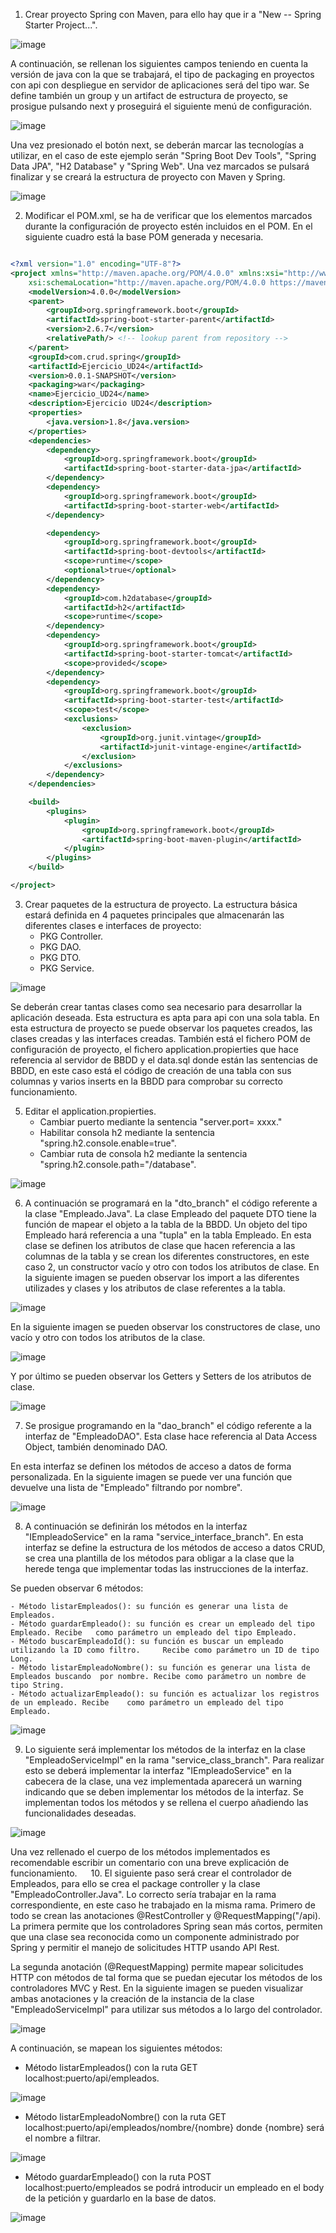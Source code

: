 1. Crear proyecto Spring con Maven, para ello hay que ir a "New -- Spring Starter Project...".

![image](https://user-images.githubusercontent.com/103035621/168125588-33cfc683-0504-4838-a3fa-16451f942e9a.png)

A continuación, se rellenan los siguientes campos teniendo en cuenta la versión de java con la que se trabajará, el tipo de packaging en proyectos con api con despliegue en servidor de aplicaciones será del tipo war. Se define también un group y un artifact de estructura de proyecto, se prosigue pulsando next y proseguirá el siguiente menú de configuración.

![image](https://user-images.githubusercontent.com/103035621/168125697-2d56ce5e-7e94-47a8-8254-2294c715248d.png)

Una vez presionado el botón next, se deberán marcar las tecnologías a utilizar, en el caso de este ejemplo serán "Spring Boot Dev Tools", "Spring Data JPA", "H2 Database" y "Spring Web". Una vez marcados se pulsará finalizar y se creará la estructura de proyecto con Maven y Spring.

![image](https://user-images.githubusercontent.com/103035621/168125858-0da1207d-9077-47d0-bede-e84c74e8f16d.png)

2. Modificar el POM.xml, se ha de verificar que los elementos marcados durante la configuración de proyecto estén incluidos en el POM. En el siguiente cuadro está la base POM generada y necesaria.

```xml

<?xml version="1.0" encoding="UTF-8"?>
<project xmlns="http://maven.apache.org/POM/4.0.0" xmlns:xsi="http://www.w3.org/2001/XMLSchema-instance"
	xsi:schemaLocation="http://maven.apache.org/POM/4.0.0 https://maven.apache.org/xsd/maven-4.0.0.xsd">
	<modelVersion>4.0.0</modelVersion>
	<parent>
		<groupId>org.springframework.boot</groupId>
		<artifactId>spring-boot-starter-parent</artifactId>
		<version>2.6.7</version>
		<relativePath/> <!-- lookup parent from repository -->
	</parent>
	<groupId>com.crud.spring</groupId>
	<artifactId>Ejercicio_UD24</artifactId>
	<version>0.0.1-SNAPSHOT</version>
	<packaging>war</packaging>
	<name>Ejercicio_UD24</name>
	<description>Ejercicio UD24</description>
	<properties>
		<java.version>1.8</java.version>
	</properties>
	<dependencies>
		<dependency>
			<groupId>org.springframework.boot</groupId>
			<artifactId>spring-boot-starter-data-jpa</artifactId>
		</dependency>
		<dependency>
			<groupId>org.springframework.boot</groupId>
			<artifactId>spring-boot-starter-web</artifactId>
		</dependency>

		<dependency>
			<groupId>org.springframework.boot</groupId>
			<artifactId>spring-boot-devtools</artifactId>
			<scope>runtime</scope>
			<optional>true</optional>
		</dependency>
		<dependency>
			<groupId>com.h2database</groupId>
			<artifactId>h2</artifactId>
			<scope>runtime</scope>
		</dependency>
		<dependency>
			<groupId>org.springframework.boot</groupId>
			<artifactId>spring-boot-starter-tomcat</artifactId>
			<scope>provided</scope>
		</dependency>
		<dependency>
			<groupId>org.springframework.boot</groupId>
			<artifactId>spring-boot-starter-test</artifactId>
			<scope>test</scope>
			<exclusions>
				<exclusion>
					<groupId>org.junit.vintage</groupId>
					<artifactId>junit-vintage-engine</artifactId>
				</exclusion>
			</exclusions>
		</dependency>
	</dependencies>

	<build>
		<plugins>
			<plugin>
				<groupId>org.springframework.boot</groupId>
				<artifactId>spring-boot-maven-plugin</artifactId>
			</plugin>
		</plugins>
	</build>

</project>

``` 

3. Crear paquetes de la estructura de proyecto. La estructura básica estará definida en 4 paquetes principales que almacenarán las diferentes clases e interfaces de proyecto:
	- PKG Controller.
	- PKG DAO.
	- PKG DTO.
	- PKG Service.

![image](https://user-images.githubusercontent.com/103035621/168126258-6ed8eb5b-7cd1-4cfb-b663-e1314e3a168d.png)

Se deberán crear tantas clases como sea necesario para desarrollar la aplicación deseada. Esta estructura es apta para api con una sola tabla. En esta estructura de proyecto se puede observar los paquetes creados, las clases creadas y las interfaces creadas.
También está el fichero POM de configuración de proyecto, el fichero application.propierties  que hace referencia al servidor de BBDD y el data.sql donde están las sentencias de BBDD, en este caso está el código de creación de una tabla con sus columnas y varios inserts en la BBDD para comprobar su correcto funcionamiento.

5. Editar el application.propierties.
	* Cambiar puerto mediante la sentencia "server.port= xxxx."
	* Habilitar consola h2 mediante la sentencia "spring.h2.console.enable=true".
	* Cambiar ruta de consola h2 mediante la sentencia "spring.h2.console.path="/database".

![image](https://user-images.githubusercontent.com/103035621/168126353-32670b29-2781-4c0f-994f-2a91dcef00aa.png)


6. A continuación se programará en la "dto_branch" el código referente a la clase "Empleado.Java". La clase Empleado del paquete DTO tiene la función de mapear el objeto a la tabla de la BBDD. Un objeto del tipo Empleado hará referencia a una "tupla" en la tabla Empleado. 
En esta clase se definen los atributos de clase que hacen referencia a las columnas de la tabla y se crean los diferentes constructores, en este caso 2, un constructor vacío y otro con todos los atributos de clase.
En la siguiente imagen se pueden observar los import a las diferentes utilizades y clases y los atributos de clase referentes a la tabla.

![image](https://user-images.githubusercontent.com/103035621/168126439-1438748b-60b9-4b56-93db-fa6affec146b.png)

En la siguiente imagen se pueden observar los constructores de clase, uno vacío y otro con todos los atributos de la clase.

![image](https://user-images.githubusercontent.com/103035621/168126500-e0621673-580b-4620-9c52-74ce31f9c879.png)

Y por último se pueden observar los Getters y Setters de los atributos de clase.

![image](https://user-images.githubusercontent.com/103035621/168126541-535b780d-2121-4528-be3d-b23d231b91e7.png)

7. Se prosigue programando en la "dao_branch" el código referente a la interfaz de "EmpleadoDAO". Esta clase hace referencia al Data Access Object, también denominado DAO. 

En esta interfaz se definen los métodos de acceso a datos de forma personalizada. En la siguiente imagen se puede ver una función que devuelve una lista de "Empleado" filtrando por nombre".

![image](https://user-images.githubusercontent.com/103035621/168126601-2907601d-08ce-4d9e-8e33-754317eff6b8.png)

8. A continuación se definirán los métodos en la interfaz "IEmpleadoService" en la rama "service_interface_branch". 
En esta interfaz se define la estructura de los métodos de acceso a datos CRUD, se crea una plantilla de los métodos para obligar a la clase que la herede tenga que implementar todas las instrucciones de la interfaz.

Se pueden observar 6 métodos:

	- Método listarEmpleados(): su función es generar una lista de Empleados.
	- Método guardarEmpleado(): su función es crear un empleado del tipo Empleado. Recibe 	como parámetro un empleado del tipo Empleado.
	- Método buscarEmpleadoId(): su función es buscar un empleado utilizando la ID como filtro. 	Recibe como parámetro un ID de tipo Long.
	- Método listarEmpleadoNombre(): su función es generar una lista de Empleados buscando 	por nombre. Recibe como parámetro un nombre de tipo String.
	- Método actualizarEmpleado(): su función es actualizar los registros de un empleado. Recibe 	como parámetro un empleado del tipo Empleado.
 
 ![image](https://user-images.githubusercontent.com/103035621/168126694-ede5c980-6a5e-4e33-a2ad-aefc2f222e72.png)

9. Lo siguiente será implementar los métodos de la interfaz en la clase "EmpleadoServiceImpl" en la rama "service_class_branch". 
Para realizar esto se deberá implementar la interfaz "IEmpleadoService" en la cabecera de la clase, una vez implementada aparecerá un warning indicando que se deben implementar los métodos de la interfaz. Se implementan todos los métodos y se rellena el cuerpo añadiendo las funcionalidades deseadas.

![image](https://user-images.githubusercontent.com/103035621/168126911-ee4a4bb4-7a9e-4791-b69e-70427aead409.png)

Una vez rellenado el cuerpo de los métodos implementados es recomendable escribir un comentario con una breve explicación de funcionamiento.
 
10. El siguiente paso será crear el controlador de Empleados, para ello se crea el package controller y la clase "EmpleadoController.Java". Lo correcto sería trabajar en la rama correspondiente, en este caso he trabajado en la misma rama. Primero de todo se crean las anotaciones @RestController y @RequestMapping("/api). La primera permite que los controladores Spring sean más cortos, permiten que una clase sea reconocida como un componente administrado por Spring y permitir el manejo de solicitudes HTTP usando API Rest.

La segunda anotación (@RequestMapping) permite mapear solicitudes HTTP con métodos de tal forma que se puedan ejecutar los métodos de los controladores MVC y Rest. 
En la siguiente imagen se pueden visualizar ambas anotaciones y la creación de la instancia de la clase "EmpleadoServiceImpl" para utilizar sus métodos a lo largo del controlador.

![image](https://user-images.githubusercontent.com/103035621/168127078-0fdc8496-1a16-47ff-ab91-2f0b939478b4.png)

A continuación, se mapean los siguientes métodos:

- Método listarEmpleados() con la ruta GET localhost:puerto/api/empleados.

![image](https://user-images.githubusercontent.com/103035621/168127132-e59094e1-9eca-4b0a-94d1-9b6f98fd62a6.png)

- Método listarEmpleadoNombre() con la ruta GET localhost:puerto/api/empleados/nombre/{nombre} donde {nombre} será el nombre a filtrar.

![image](https://user-images.githubusercontent.com/103035621/168127176-d625f97e-d4ed-4bfc-93c0-137f106c87b9.png)

- Método guardarEmpleado() con la ruta POST localhost:puerto/empleados se podrá introducir un empleado en el body de la petición y guardarlo en la base de datos.

![image](https://user-images.githubusercontent.com/103035621/168127241-2c74bd9e-85ab-4fa8-af04-d1d57036d573.png)


